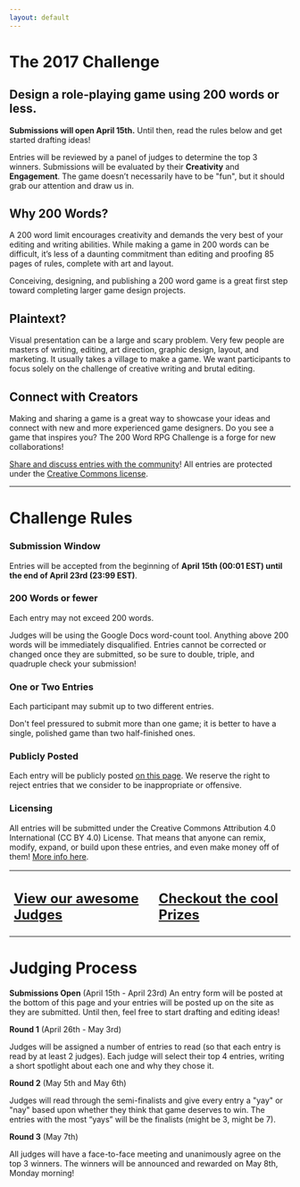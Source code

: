 ```yaml
---
layout: default
---
```


# The 2017 Challenge

## Design a role-playing game using 200 words or less.

**Submissions will open April 15th.** Until then, read the rules below and get started drafting ideas!

Entries will be reviewed by a panel of judges to determine the top 3 winners. Submissions will be evaluated by their **Creativity** and **Engagement**. The game doesn’t necessarily have to be "fun", but it should grab our attention and draw us in.

## Why 200 Words?

A 200 word limit encourages creativity and demands the very best of your editing and writing abilities. While making a game in 200 words can be difficult, it’s less of a daunting commitment than editing and proofing 85 pages of rules, complete with art and layout.

Conceiving, designing, and publishing a 200 word game is a great first step toward completing larger game design projects.

## Plaintext?

Visual presentation can be a large and scary problem. Very few people are masters of writing, editing, art direction, graphic design, layout, and marketing. It usually takes a village to make a game. We want participants to focus solely on the challenge of creative writing and brutal editing.

## Connect with Creators

Making and sharing a game is a great way to showcase your ideas and connect with new and more experienced game designers. Do you see a game that inspires you? The 200 Word RPG Challenge is a forge for new collaborations! 

[Share and discuss entries with the community](https://plus.google.com/u/0/communities/117723893121798044489)! All entries are protected under the [Creative Commons license]({{site.baseurl}}/licensing).

<hr>

# Challenge Rules

### Submission Window
Entries will be accepted from the beginning of **April 15th (00:01 EST) until the end of April 23rd (23:99 EST)**.

### 200 Words or fewer 
Each entry may not exceed 200 words.

Judges will be using the Google Docs word-count tool. Anything above 200 words will be immediately disqualified. Entries cannot be corrected or changed once they are submitted, so be sure to double, triple, and quadruple check your submission!

### One or Two Entries
Each participant may submit up to two different entries.

Don't feel pressured to submit more than one game; it is better to have a single, polished game than two half-finished ones. 

### Publicly Posted
Each entry will be publicly posted [on this page]({{site.baseurl}}/2017entries). We reserve the right to reject entries that we consider to be inappropriate or offensive. 

### Licensing
All entries will be submitted under the Creative Commons Attribution 4.0 International (CC BY 4.0) License. That means that anyone can remix, modify, expand, or build upon these entries, and even make money off of them! [More info here]({{site.baseurl}}/licensing).


<table>
  <tr>
    <td><h2><a href="{{site.baseurl}}/judges">View our awesome Judges</a></h2></td>
    <td><h2><a href="{{site.baseurl}}/prizes">Checkout the cool Prizes</a></h2></td>
  </tr>
</table>

# Judging Process

**Submissions Open** (April 15th - April 23rd)
An entry form will be posted at the bottom of this page and your entries will be posted up on the site as they are submitted. Until then, feel free to start drafting and editing ideas!

**Round 1** (April 26th - May 3rd)

Judges will be assigned a number of entries to read (so that each entry is read by at least 2 judges). Each judge will select their top 4 entries, writing a short spotlight about each one and why they chose it. 

**Round 2** (May 5th and May 6th)

Judges will read through the semi-finalists and give every entry a "yay" or "nay" based upon whether they think that game deserves to win. The entries with the most “yays” will be the finalists (might be 3, might be 7).

**Round 3** (May 7th)

All judges will have a face-to-face meeting and unanimously agree on the top 3 winners. The winners will be announced and rewarded on May 8th, Monday morning!
